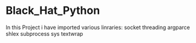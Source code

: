 # Black_Hat_Python

In this Project i have imported various linraries:
socket
threading
argparce
shlex
subprocess
sys
textwrap
